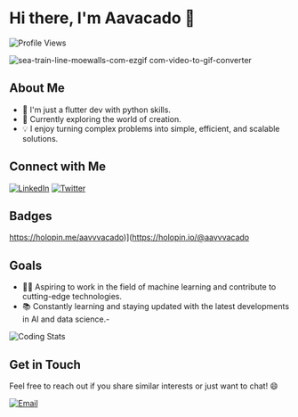 
# Hi there, I'm Aavacado 👋
![Profile Views](https://komarev.com/ghpvc/?username=aavvvacado&color=blue)


![sea-train-line-moewalls-com-ezgif com-video-to-gif-converter](https://github.com/aavvvacado/aavvvacado/assets/155164170/7be25ebd-ba9f-4bd5-93f1-5c9ecff022df)


## About Me

- 🌱 I'm just a flutter dev with python skills.
- 🔭 Currently exploring the  world of creation.
- 💡 I enjoy turning complex problems into simple, efficient, and scalable solutions.

## Connect with Me

[![LinkedIn](https://img.shields.io/badge/LinkedIn-Connect-blue)](https://www.linkedin.com/in/vishal-pratap-singh-163280279/)
[![Twitter](https://img.shields.io/badge/Twitter-Follow-blue)](https://twitter.com/aavvvacado)


## Badges
https://holopin.me/aavvvacado)](https://holopin.io/@aavvvacado


## Goals

- 👨‍💻 Aspiring to work in the field of machine learning and contribute to cutting-edge technologies.
- 📚 Constantly learning and staying updated with the latest developments in AI and data science.-
 
![Coding Stats](https://github-readme-stats.vercel.app/api?username=aavvvacado&show_icons=true&hide_title=true&count_private=true&hide=prs&theme=radical)

## Get in Touch

Feel free to reach out if you share similar interests or just want to chat! 😄

[![Email](https://img.shields.io/badge/Email-Contact%20Me-red)](mailto:ashking.vp123@gmail.com)

